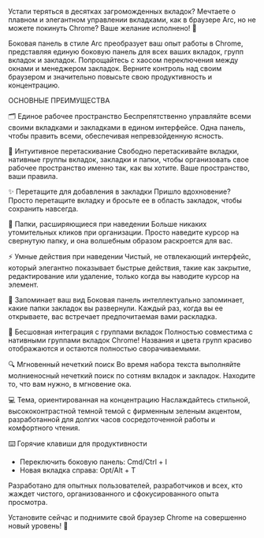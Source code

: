 Устали теряться в десятках загроможденных вкладок? Мечтаете о плавном и элегантном управлении вкладками, как в браузере Arc, но не можете покинуть Chrome? Ваше желание исполнено! 🚀

Боковая панель в стиле Arc преобразует ваш опыт работы в Chrome, представляя единую боковую панель для всех ваших вкладок, групп вкладок и закладок. Попрощайтесь с хаосом переключения между окнами и менеджером закладок. Верните контроль над своим браузером и значительно повысьте свою продуктивность и концентрацию.

ОСНОВНЫЕ ПРЕИМУЩЕСТВА

🗂️ Единое рабочее пространство
Беспрепятственно управляйте всеми своими вкладками и закладками в едином интерфейсе. Одна панель, чтобы править всеми, обеспечивая непревзойденную ясность.

🤏 Интуитивное перетаскивание
Свободно перетаскивайте вкладки, нативные группы вкладок, закладки и папки, чтобы организовать свое рабочее пространство именно так, как вы хотите. Ваше пространство, ваши правила.

✨ Перетащите для добавления в закладки
Пришло вдохновение? Просто перетащите вкладку и бросьте ее в область закладок, чтобы сохранить навсегда.

📂 Папки, расширяющиеся при наведении
Больше никаких утомительных кликов при организации. Просто наведите курсор на свернутую папку, и она волшебным образом раскроется для вас.

⚡️ Умные действия при наведении
Чистый, не отвлекающий интерфейс, который элегантно показывает быстрые действия, такие как закрытие, редактирование или удаление, только когда вы наводите курсор на элемент.

🧠 Запоминает ваш вид
Боковая панель интеллектуально запоминает, какие папки закладок вы развернули. Каждый раз, когда вы ее открываете, вас встречает предпочитаемая вами раскладка.

🎨 Бесшовная интеграция с группами вкладок
Полностью совместима с нативными группами вкладок Chrome! Названия и цвета групп красиво отображаются и остаются полностью сворачиваемыми.

🔍 Мгновенный нечеткий поиск
Во время набора текста выполняйте молниеносный нечеткий поиск по сотням вкладок и закладок. Находите то, что вам нужно, в мгновение ока.

💻 Тема, ориентированная на концентрацию
Наслаждайтесь стильной, высококонтрастной темной темой с фирменным зеленым акцентом, разработанной для долгих часов сосредоточенной работы и комфортного чтения.

⌨️ Горячие клавиши для продуктивности
- Переключить боковую панель: Cmd/Ctrl + I
- Новая вкладка справа: Opt/Alt + T

Разработано для опытных пользователей, разработчиков и всех, кто жаждет чистого, организованного и сфокусированного опыта просмотра.

Установите сейчас и поднимите свой браузер Chrome на совершенно новый уровень! 🌟